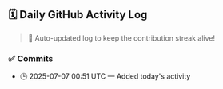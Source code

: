 ## 🗓️ Daily GitHub Activity Log

> 🤖 Auto-updated log to keep the contribution streak alive!

### ✅ Commits

- 🕒 2025-07-07 00:51 UTC — Added today's activity


